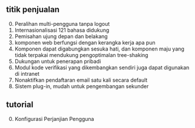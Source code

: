 ## titik penjualan

0. Peralihan multi-pengguna tanpa logout
1. Internasionalisasi 121 bahasa didukung
2. Pemisahan ujung depan dan belakang
3. komponen web berfungsi dengan kerangka kerja apa pun
4. Komponen dapat digabungkan sesuka hati, dan komponen maju yang tidak terpakai mendukung pengoptimalan tree-shaking
5. Dukungan untuk penerapan pribadi
6. Modul kode verifikasi yang dikembangkan sendiri juga dapat digunakan di intranet
7. Nonaktifkan pendaftaran email satu kali secara default
8. Sistem plug-in, mudah untuk pengembangan sekunder

## tutorial

0. Konfigurasi Perjanjian Pengguna